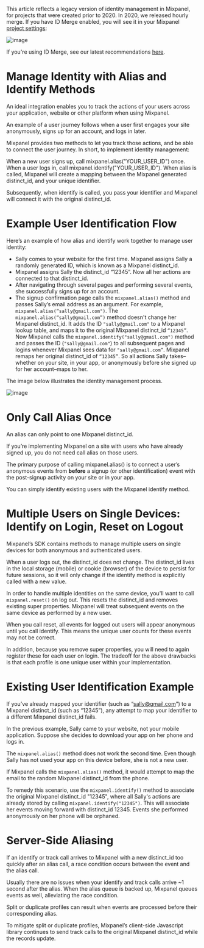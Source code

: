 This article reflects a legacy version of identity management in Mixpanel, for projects that were created prior to 2020. In 2020, we released hourly merge. If you have ID Merge enabled, you will see it in your Mixpanel [project settings](https://mixpanel.com/settings/project):

![image](https://user-images.githubusercontent.com/2077899/230244606-e12422cd-d937-4328-ac58-8cc60f919df7.png)

If you're using ID Merge, see our latest recommendations [here](https://developer.mixpanel.com/docs/identity-management).

# Manage Identity with Alias and Identify Methods
An ideal integration enables you to track the actions of your users across your application, website or other platform when using Mixpanel.

An example of a user journey follows when a user first engages your site anonymously, signs up for an account, and logs in later.

Mixpanel provides two methods to let you track those actions, and be able to connect the user journey. In short, to implement identity management:

When a new user signs up, call mixpanel.alias("YOUR_USER_ID") once.
When a user logs in, call mixpanel.identify("YOUR_USER_ID").
When alias is called, Mixpanel will create a mapping between the Mixpanel generated distinct_id, and your unique identifier.

Subsequently, when identify is called, you pass your identifier and Mixpanel will connect it with the original distinct_id. 

# Example User Identification Flow
Here’s an example of how alias and identify work together to manage user identity:

* Sally comes to your website for the first time. Mixpanel assigns Sally a randomly generated ID, which is known as a Mixpanel distinct_id.
* Mixpanel assigns Sally the distinct_id “12345”. Now all her actions are connected to that distinct_id.
* After navigating through several pages and performing several events, she successfully signs up for an account.
* The signup confirmation page calls the `mixpanel.alias()` method and passes Sally’s email address as an argument. For example, `mixpanel.alias(“sally@gmail.com")`.
The `mixpanel.alias(“sally@gmail.com”)` method doesn't change her Mixpanel distinct_id.  It adds the ID `"sally@gmail.com"` to a Mixpanel lookup table, and maps it to the original Mixpanel distinct_id `“12345”`.
Now Mixpanel calls the `mixpanel.identify("sally@gmail.com")` method and passes the ID (`"sally@gmail.com"`) to all subsequent pages and logins whenever Mixpanel sees data for `"sally@gmail.com”`.
Mixpanel remaps her original distinct_id of `“12345”`. So all actions Sally takes–whether on your site, in your app, or anonymously before she signed up for her account–maps to her.

The image below illustrates the identity management process.
 
![image](https://user-images.githubusercontent.com/2077899/230244224-17b9c00c-a41a-4061-a22b-4b47d7ecfe84.png)
 

# Only Call Alias Once
An alias can only point to one Mixpanel distinct_id.

If you’re implementing Mixpanel on a site with users who have already signed up, you do not need call alias on those users.

The primary purpose of calling mixpanel.alias() is to connect a user’s anonymous events from **before** a signup (or other identification) event with the post-signup activity on your site or in your app.

You can simply identify existing users with the Mixpanel identify method.

# Multiple Users on Single Devices: Identify on Login, Reset on Logout
Mixpanel’s SDK contains methods to manage multiple users on single devices for both anonymous and authenticated users.

When a user logs out, the distinct_id does not change. The distinct_id lives in the local storage (mobile) or cookie (browser) of the device to persist for future sessions, so it will only change if the identify method is explicitly called with a new value.

In order to handle multiple identities on the same device, you'll want to call `mixpanel.reset()` on log out. This resets the distinct_id and removes existing super properties. Mixpanel will treat subsequent events on the same device as performed by a new user. 

When you call reset, all events for logged out users will appear anonymous until you call identify. This means the unique user counts for these events may not be correct. 

In addition, because you remove super properties, you will need to again register these for each user on login. The tradeoff for the above drawbacks is that each profile is one unique user within your implementation.

# Existing User Identification Example
If you’ve already mapped your identifier (such as “sally@gmail.com”) to a Mixpanel distinct_id (such as “12345”), any attempt to map your identifier to a different Mixpanel distinct_id fails.

In the previous example, Sally came to your website, not your mobile application. Suppose she decides to download your app on her phone and logs in.

The `mixpanel.alias()` method does not work the second time. Even though Sally has not used your app on this device before, she is not a new user.

If Mixpanel calls the `mixpanel.alias()` method, it would attempt to map the email to the random Mixpanel distinct_id from the phone.

To remedy this scenario, use the `mixpanel.identify()` method to associate the original Mixpanel distinct_id "12345", where all Sally's actions are already stored by calling `mixpanel.identify("12345")`. This will associate her events moving forward with distinct_id 12345. Events she performed anonymously on her phone will be orphaned.

# Server-Side Aliasing
If an identify or track call arrives to Mixpanel with a new distinct_id too quickly after an alias call, a race condition occurs between the event and the alias call.

Usually there are no issues when your identify and track calls arrive ~1 second after the alias. When the alias queue is backed up, Mixpanel queues events as well, alleviating the race condition.

Split or duplicate profiles can result when events are processed before their corresponding alias.

To mitigate split or duplicate profiles, Mixpanel’s client-side Javascript library continues to send track calls to the original Mixpanel distinct_id while the records update.
